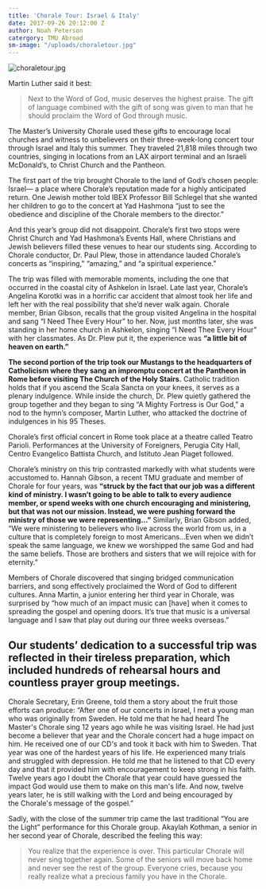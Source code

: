 ```yaml
---
title: 'Chorale Tour: Israel & Italy'
date: 2017-09-26 20:12:00 Z
author: Noah Peterson
catergory: TMU Abroad
sm-image: "/uploads/choraletour.jpg"
---
```


![choraletour.jpg](/uploads/choraletour.jpg)

Martin Luther said it best: 

> Next to the Word of God, music deserves the highest praise. The gift of language combined with the gift of song was given to man that he should proclaim the Word of God through music.

The Master’s University Chorale used these gifts to encourage local churches and witness to unbelievers on their three-week-long concert tour through Israel and Italy this summer. They traveled 21,818 miles through two countries, singing in locations from an LAX airport terminal and an Israeli McDonald’s, to Christ Church and the Pantheon.

The first part of the trip brought Chorale to the land of God’s chosen people: Israel— a place where Chorale’s reputation made for a highly anticipated return. One Jewish mother told IBEX Professor Bill Schlegel that she wanted her children to go to the concert at Yad Hashmona “just to see the obedience and discipline of the Chorale members to the director.” 

And this year’s group did not disappoint. Chorale’s first two stops were Christ Church and Yad Hashmona’s Events Hall, where Christians and Jewish believers filled these venues to hear our students sing. According to Chorale conductor, Dr. Paul Plew, those in attendance lauded Chorale’s concerts as “inspiring,” “amazing,” and “a spiritual experience.”

The trip was filled with memorable moments, including the one that occurred in the coastal city of Ashkelon in Israel. Late last year, Chorale’s Angelina Korotki was in a horrific car accident that almost took her life and left her with the real possibility that she’d never walk again. Chorale member, Brian Gibson, recalls that the group visited Angelina in the hospital and sang “I Need Thee Every Hour” to her. Now, just months later, she was standing in her home church in Ashkelon, singing “I Need Thee Every Hour” with her classmates. As Dr. Plew put it, the experience was **“a little bit of heaven on earth.”**

**The second portion of the trip took our Mustangs to the headquarters of Catholicism where they sang an impromptu concert at the Pantheon in Rome before visiting The Church of the Holy Stairs.** Catholic tradition holds that if you ascend the Scala Sancta on your knees, it serves as a plenary indulgence. While inside the church, Dr. Plew quietly gathered the group together and they began to sing “A Mighty Fortress is Our God,” a nod to the hymn’s composer, Martin Luther, who attacked the doctrine of indulgences in his 95 Theses.

Chorale’s first official concert in Rome took place at a theatre called Teatro Parioli. Performances at the University of Foreigners, Perugia City Hall, Centro Evangelico Battista Church, and Istituto Jean Piaget followed.

Chorale’s ministry on this trip contrasted markedly with what students were accustomed to. Hannah Gibson, a recent TMU graduate and member of Chorale for four years, was **“struck by the fact that our job was a different kind of ministry. I wasn’t going to be able to talk to every audience member, or spend weeks with one church encouraging and ministering, but that was not our mission. Instead, we were pushing forward the ministry of those we were representing…”** Similarly, Brian Gibson added, “We were ministering to believers who live across the world from us, in a culture that is completely foreign to most Americans…Even when we didn’t speak the same language, we knew we worshipped the same God and had the same beliefs. Those are brothers and sisters that we will rejoice with for eternity.”

Members of Chorale discovered that singing bridged communication barriers, and song effectively proclaimed the Word of God to different cultures. Anna Martin, a junior entering her third year in Chorale, was surprised by “how much of an impact music can [have] when it comes to spreading the gospel and opening doors. It’s true that music is a universal language and I saw that play out during our three weeks overseas.”

## Our students’ dedication to a successful trip was reflected in their tireless preparation, which included hundreds of rehearsal hours and countless prayer group meetings. 

Chorale Secretary, Erin Greene, told them a story about the fruit those efforts can produce: “After one of our concerts in Israel, I met a young man who was originally from Sweden. He told me that he had heard The Master's Chorale sing 12 years ago while he was visiting Israel. He had just become a believer that year and the Chorale concert had a huge impact on him. He received one of our CD's and took it back with him to Sweden. That year was one of the hardest years of his life. He experienced many trials and struggled with depression. He told me that he listened to that CD every day and that it provided him with encouragement to keep strong in his faith. Twelve years ago I doubt the Chorale that year could have guessed the impact God would use them to make on this man's life. And now, twelve years later, he is still walking with the Lord and being encouraged by the Chorale's message of the gospel.”

Sadly, with the close of the summer trip came the last traditional “You are the Light” performance for this Chorale group. Akaylah Kothman, a senior in her second year of Chorale, described the feeling this way: 
> You realize that the experience is over. This particular Chorale will never sing together again. Some of the seniors will move back home and never see the rest of the group. Everyone cries, because you really realize what a precious family you have in the Chorale.
